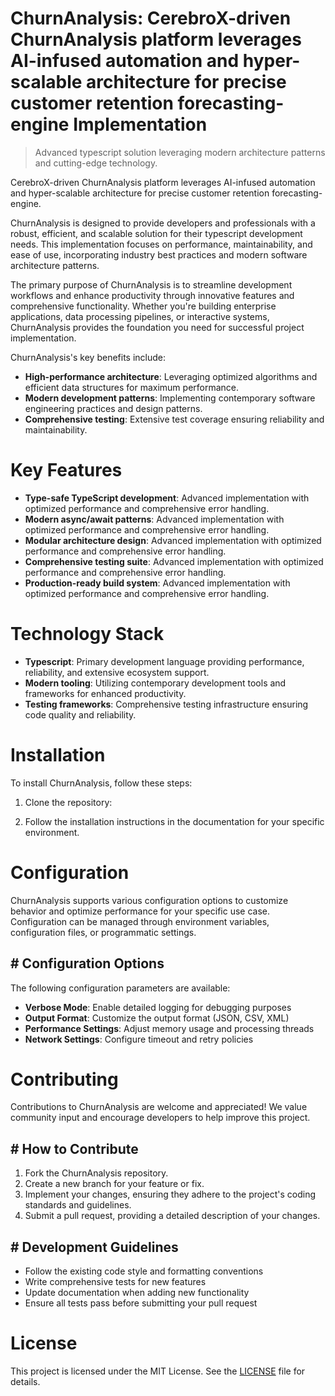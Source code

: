 <!-- fallback_ChurnAnalysis_20250824110828_26558 -->

# ChurnAnalysis: CerebroX-driven ChurnAnalysis platform leverages AI-infused automation and hyper-scalable architecture for precise customer retention forecasting-engine Implementation
> Advanced typescript solution leveraging modern architecture patterns and cutting-edge technology.

CerebroX-driven ChurnAnalysis platform leverages AI-infused automation and hyper-scalable architecture for precise customer retention forecasting-engine.

ChurnAnalysis is designed to provide developers and professionals with a robust, efficient, and scalable solution for their typescript development needs. This implementation focuses on performance, maintainability, and ease of use, incorporating industry best practices and modern software architecture patterns.

The primary purpose of ChurnAnalysis is to streamline development workflows and enhance productivity through innovative features and comprehensive functionality. Whether you're building enterprise applications, data processing pipelines, or interactive systems, ChurnAnalysis provides the foundation you need for successful project implementation.

ChurnAnalysis's key benefits include:

* **High-performance architecture**: Leveraging optimized algorithms and efficient data structures for maximum performance.
* **Modern development patterns**: Implementing contemporary software engineering practices and design patterns.
* **Comprehensive testing**: Extensive test coverage ensuring reliability and maintainability.

# Key Features

* **Type-safe TypeScript development**: Advanced implementation with optimized performance and comprehensive error handling.
* **Modern async/await patterns**: Advanced implementation with optimized performance and comprehensive error handling.
* **Modular architecture design**: Advanced implementation with optimized performance and comprehensive error handling.
* **Comprehensive testing suite**: Advanced implementation with optimized performance and comprehensive error handling.
* **Production-ready build system**: Advanced implementation with optimized performance and comprehensive error handling.

# Technology Stack

* **Typescript**: Primary development language providing performance, reliability, and extensive ecosystem support.
* **Modern tooling**: Utilizing contemporary development tools and frameworks for enhanced productivity.
* **Testing frameworks**: Comprehensive testing infrastructure ensuring code quality and reliability.

# Installation

To install ChurnAnalysis, follow these steps:

1. Clone the repository:


2. Follow the installation instructions in the documentation for your specific environment.

# Configuration

ChurnAnalysis supports various configuration options to customize behavior and optimize performance for your specific use case. Configuration can be managed through environment variables, configuration files, or programmatic settings.

## # Configuration Options

The following configuration parameters are available:

* **Verbose Mode**: Enable detailed logging for debugging purposes
* **Output Format**: Customize the output format (JSON, CSV, XML)
* **Performance Settings**: Adjust memory usage and processing threads
* **Network Settings**: Configure timeout and retry policies

# Contributing

Contributions to ChurnAnalysis are welcome and appreciated! We value community input and encourage developers to help improve this project.

## # How to Contribute

1. Fork the ChurnAnalysis repository.
2. Create a new branch for your feature or fix.
3. Implement your changes, ensuring they adhere to the project's coding standards and guidelines.
4. Submit a pull request, providing a detailed description of your changes.

## # Development Guidelines

* Follow the existing code style and formatting conventions
* Write comprehensive tests for new features
* Update documentation when adding new functionality
* Ensure all tests pass before submitting your pull request

# License

This project is licensed under the MIT License. See the [LICENSE](https://github.com/Jennifercruz23/ChurnAnalysis/blob/main/LICENSE) file for details.
